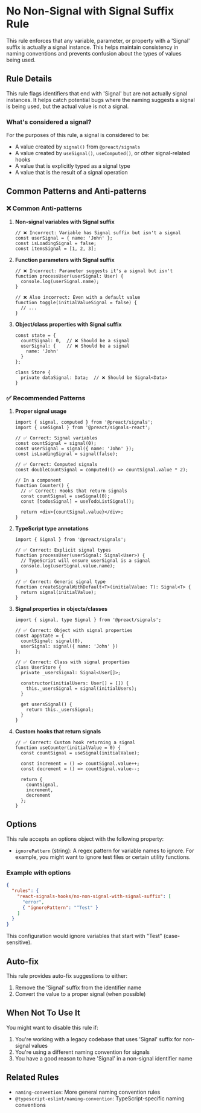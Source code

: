 # No Non-Signal with Signal Suffix Rule

This rule enforces that any variable, parameter, or property with a 'Signal' suffix is actually a signal instance. This helps maintain consistency in naming conventions and prevents confusion about the types of values being used.

## Rule Details

This rule flags identifiers that end with 'Signal' but are not actually signal instances. It helps catch potential bugs where the naming suggests a signal is being used, but the actual value is not a signal.

### What's considered a signal?

For the purposes of this rule, a signal is considered to be:

- A value created by `signal()` from `@preact/signals`
- A value created by `useSignal()`, `useComputed()`, or other signal-related hooks
- A value that is explicitly typed as a signal type
- A value that is the result of a signal operation

## Common Patterns and Anti-patterns

### ❌ Common Anti-patterns

1. **Non-signal variables with Signal suffix**

   ```tsx
   // ❌ Incorrect: Variable has Signal suffix but isn't a signal
   const userSignal = { name: 'John' };
   const isLoadingSignal = false;
   const itemsSignal = [1, 2, 3];
   ```

2. **Function parameters with Signal suffix**

   ```tsx
   // ❌ Incorrect: Parameter suggests it's a signal but isn't
   function processUser(userSignal: User) {
     console.log(userSignal.name);
   }
   
   // ❌ Also incorrect: Even with a default value
   function toggle(initialValueSignal = false) {
     // ...
   }
   ```

3. **Object/class properties with Signal suffix**

   ```tsx
   const state = {
     countSignal: 0,  // ❌ Should be a signal
     userSignal: {    // ❌ Should be a signal
       name: 'John'
     }
   };
   
   class Store {
     private dataSignal: Data;  // ❌ Should be Signal<Data>
   }
   ```

### ✅ Recommended Patterns

1. **Proper signal usage**

   ```tsx
   import { signal, computed } from '@preact/signals';
   import { useSignal } from '@preact/signals-react';
   
   // ✅ Correct: Signal variables
   const countSignal = signal(0);
   const userSignal = signal({ name: 'John' });
   const isLoadingSignal = signal(false);
   
   // ✅ Correct: Computed signals
   const doubleCountSignal = computed(() => countSignal.value * 2);
   
   // In a component
   function Counter() {
     // ✅ Correct: Hooks that return signals
     const countSignal = useSignal(0);
     const [todosSignal] = useTodoListSignal();
     
     return <div>{countSignal.value}</div>;
   }
   ```

2. **TypeScript type annotations**

   ```tsx
   import { Signal } from '@preact/signals';
   
   // ✅ Correct: Explicit signal types
   function processUser(userSignal: Signal<User>) {
     // TypeScript will ensure userSignal is a signal
     console.log(userSignal.value.name);
   }
   
   // ✅ Correct: Generic signal type
   function createSignalWithDefault<T>(initialValue: T): Signal<T> {
     return signal(initialValue);
   }
   ```

3. **Signal properties in objects/classes**

   ```tsx
   import { signal, type Signal } from '@preact/signals';
   
   // ✅ Correct: Object with signal properties
   const appState = {
     countSignal: signal(0),
     userSignal: signal({ name: 'John' })
   };
   
   // ✅ Correct: Class with signal properties
   class UserStore {
     private _usersSignal: Signal<User[]>;
     
     constructor(initialUsers: User[] = []) {
       this._usersSignal = signal(initialUsers);
     }
     
     get usersSignal() {
       return this._usersSignal;
     }
   }
   ```

4. **Custom hooks that return signals**

   ```tsx
   // ✅ Correct: Custom hook returning a signal
   function useCounter(initialValue = 0) {
     const countSignal = useSignal(initialValue);
     
     const increment = () => countSignal.value++;
     const decrement = () => countSignal.value--;
     
     return {
       countSignal,
       increment,
       decrement
     };
   }
   ```

## Options

This rule accepts an options object with the following property:

- `ignorePattern` (string): A regex pattern for variable names to ignore. For example, you might want to ignore test files or certain utility functions.

### Example with options

```json
{
  "rules": {
    "react-signals-hooks/no-non-signal-with-signal-suffix": [
      "error",
      { "ignorePattern": "^Test" }
    ]
  }
}
```

This configuration would ignore variables that start with "Test" (case-sensitive).

## Auto-fix

This rule provides auto-fix suggestions to either:

1. Remove the 'Signal' suffix from the identifier name
2. Convert the value to a proper signal (when possible)

## When Not To Use It

You might want to disable this rule if:

1. You're working with a legacy codebase that uses 'Signal' suffix for non-signal values
2. You're using a different naming convention for signals
3. You have a good reason to have 'Signal' in a non-signal identifier name

## Related Rules

- `naming-convention`: More general naming convention rules
- `@typescript-eslint/naming-convention`: TypeScript-specific naming conventions
